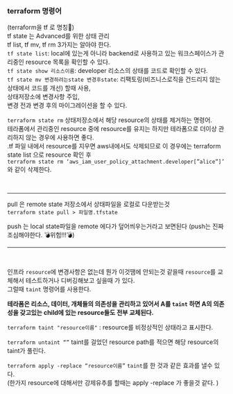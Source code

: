 ### terraform 명령어

(terraform을 tf 로 명칭🎈)  
tf state 는 Advanced를 위한 상태 관리  
tf list, tf mv, tf rm 3가지는 알아야 한다.  
`tf state list`: local에 있는게 아니라 backend로 사용하고 있는 워크스페이스가 관리중인 resource 목록을 확인할 수 있다.  
`tf state show 리소스이름`: developer 리소스의 상태를 코드로 확인할 수 있다.  
`tf state mv 변경하려는state 변경후state`: 리팩토링(비즈니스로직을 건드리지 않는 상태에서 코드를 개선) 할때 사용,  
상태저장소에 변경사항 주입,  
변경 전과 변경 후의 마이그레이션을 할 수 있다.

`terraform state rm` 상태저장소에서 해당 resource의 상태를 제거하는 명령어.  
테라폼에서 관리중인 resource 중에 resource를 유지는 하지만 테라폼으로 더이상 관리하지 않는 경우에 사용하면 좋다.  
.tf 파일 내에서 resource를 지우면 aws내에서도 삭제되므로 이 경우에는 terraform state list 으로 resource 확인 후  
`terraform state rm ‘aws_iam_user_policy_attachment.developer[”alice”]’` 와 같이 삭제한다.

<br>

---

pull 은 remote state 저장소에서 상태파일을 로컬로 다운받는것  
`terraform state pull > 파일명.tfstate`

push 는 local state파일을 remote 에다가 덮어씌우는거라고 보면된다
(push는 진짜 조심해야한다. 💣위험!!!💣)

---

<br>

인프라 `resource`에 변경사항은 없는데 뭔가 이것땜에 안되는것 같을때 `resource`를 교체해서 테스트하거나 디버깅해보고 싶을때 가 있다.  
그럴때 `taint` 명령어를 사용한다.

**테라폼은 리소스, 데이터, 개체들의 의존성을 관리하고 있어서 A를 `taint` 하면 A의 의존성을 갖고있는 child에 있는 resource들도 전부 교체된다.**

`terraform taint "resource이름"` : resource를 비정상적인 상태라고 표시한다.

`terraform untaint “”` taint를 걸었던 resource path를 적으면 해당 resource의 taint가 풀린다.

`terraform apply -replace “resource이름”` `taint`를 한 것과 같은 효과를 낼수 있다.  
(한가지 resource에 대해서만 강제유추를 할때는 apply -replace 가 좋을것 같다. )
